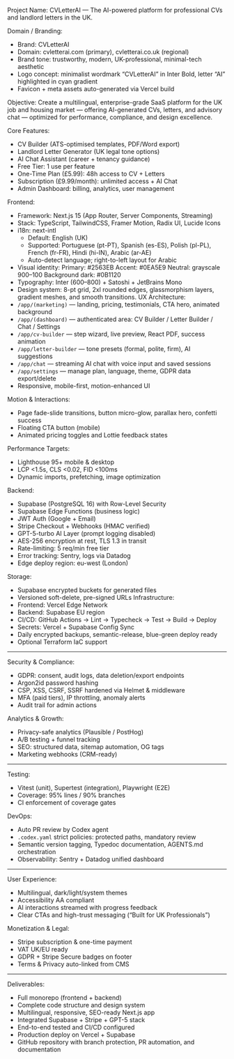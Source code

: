 Project Name:
CVLetterAI — The AI-powered platform for professional CVs and landlord letters in the UK.

Domain / Branding:
- Brand: CVLetterAI
- Domain: cvletterai.com (primary), cvletterai.co.uk (regional)
- Brand tone: trustworthy, modern, UK-professional, minimal-tech aesthetic
- Logo concept: minimalist wordmark “CVLetterAI” in Inter Bold, letter “AI” highlighted in cyan gradient
- Favicon + meta assets auto-generated via Vercel build

Objective:
Create a multilingual, enterprise-grade SaaS platform for the UK job and housing market — offering AI-generated CVs, letters, and advisory chat — optimized for performance, compliance, and design excellence.

Core Features:
- CV Builder (ATS-optimised templates, PDF/Word export)
- Landlord Letter Generator (UK legal tone options)
- AI Chat Assistant (career + tenancy guidance)
- Free Tier: 1 use per feature
- One-Time Plan (£5.99): 48h access to CV + Letters
- Subscription (£9.99/month): unlimited access + AI Chat
- Admin Dashboard: billing, analytics, user management

Frontend:
- Framework: Next.js 15 (App Router, Server Components, Streaming)
- Stack: TypeScript, TailwindCSS, Framer Motion, Radix UI, Lucide Icons
- i18n: next-intl  
  - Default: English (UK)  
  - Supported: Portuguese (pt-PT), Spanish (es-ES), Polish (pl-PL), French (fr-FR), Hindi (hi-IN), Arabic (ar-AE)
  - Auto-detect language; right-to-left layout for Arabic
- Visual identity:
    Primary: #2563EB
    Accent: #0EA5E9
    Neutral: grayscale 900–100
    Background dark: #0B1120
- Typography: Inter (600–800) + Satoshi + JetBrains Mono
- Design system: 8-pt grid, 2xl rounded edges, glassmorphism layers, gradient meshes, and smooth transitions.
UX Architecture:
- `/app/(marketing)` — landing, pricing, testimonials, CTA hero, animated background  
- `/app/(dashboard)` — authenticated area: CV Builder / Letter Builder / Chat / Settings  
- `/app/cv-builder` — step wizard, live preview, React PDF, success animation  
- `/app/letter-builder` — tone presets (formal, polite, firm), AI suggestions  
- `/app/chat` — streaming AI chat with voice input and saved sessions  
- `/app/settings` — manage plan, language, theme, GDPR data export/delete  
- Responsive, mobile-first, motion-enhanced UI

Motion & Interactions:
- Page fade-slide transitions, button micro-glow, parallax hero, confetti success  
- Floating CTA button (mobile)  
- Animated pricing toggles and Lottie feedback states

Performance Targets:
- Lighthouse 95+ mobile & desktop  
- LCP <1.5s, CLS <0.02, FID <100ms  
- Dynamic imports, prefetching, image optimization

Backend:
- Supabase (PostgreSQL 16) with Row-Level Security
- Supabase Edge Functions (business logic)
- JWT Auth (Google + Email)
- Stripe Checkout + Webhooks (HMAC verified)
- GPT-5-turbo AI Layer (prompt logging disabled)
- AES-256 encryption at rest, TLS 1.3 in transit
- Rate-limiting: 5 req/min free tier
- Error tracking: Sentry, logs via Datadog
- Edge deploy region: eu-west (London)

Storage:
- Supabase encrypted buckets for generated files
- Versioned soft-delete, pre-signed URLs
Infrastructure:
- Frontend: Vercel Edge Network  
- Backend: Supabase EU region  
- CI/CD: GitHub Actions → Lint → Typecheck → Test → Build → Deploy  
- Secrets: Vercel + Supabase Config Sync  
- Daily encrypted backups, semantic-release, blue-green deploy ready  
- Optional Terraform IaC support

---

Security & Compliance:
- GDPR: consent, audit logs, data deletion/export endpoints  
- Argon2id password hashing  
- CSP, XSS, CSRF, SSRF hardened via Helmet & middleware  
- MFA (paid tiers), IP throttling, anomaly alerts  
- Audit trail for admin actions  

Analytics & Growth:
- Privacy-safe analytics (Plausible / PostHog)  
- A/B testing + funnel tracking  
- SEO: structured data, sitemap automation, OG tags  
- Marketing webhooks (CRM-ready)

---

Testing:
- Vitest (unit), Supertest (integration), Playwright (E2E)
- Coverage: 95% lines / 90% branches  
- CI enforcement of coverage gates

DevOps:
- Auto PR review by Codex agent  
- `.codex.yaml` strict policies: protected paths, mandatory review  
- Semantic version tagging, Typedoc documentation, AGENTS.md orchestration  
- Observability: Sentry + Datadog unified dashboard

---

User Experience:
- Multilingual, dark/light/system themes  
- Accessibility AA compliant  
- AI interactions streamed with progress feedback  
- Clear CTAs and high-trust messaging (“Built for UK Professionals”)  

Monetization & Legal:
- Stripe subscription & one-time payment  
- VAT UK/EU ready  
- GDPR + Stripe Secure badges on footer  
- Terms & Privacy auto-linked from CMS

---

Deliverables:
- Full monorepo (frontend + backend)  
- Complete code structure and design system  
- Multilingual, responsive, SEO-ready Next.js app  
- Integrated Supabase + Stripe + GPT-5 stack  
- End-to-end tested and CI/CD configured  
- Production deploy on Vercel + Supabase  
- GitHub repository with branch protection, PR automation, and documentation
